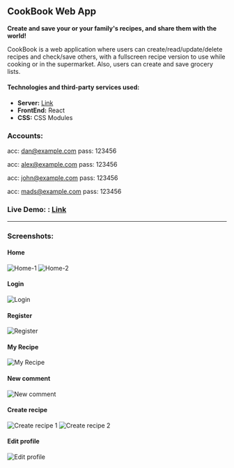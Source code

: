 ## CookBook Web App

**Create and save your or your family's recipes, and share them with the world!**

CookBook is a web application where users can create/read/update/delete recipes and check/save others, with a fullscreen recipe version to use while cooking or in the supermarket. Also, users can create and save grocery lists.

#### Technologies and third-party services used:
- **Server:**  [Link](https://github.com/AlexAvradaliev/server-CookBook)
- **FrontEnd:**  React
- **CSS:**  CSS Modules

### Accounts:

acc: dan@example.com
pass: 123456

acc: alex@example.com
pass: 123456

acc: john@example.com
pass: 123456

acc: mads@example.com
pass: 123456

### Live Demo: : [Link](https://cook--book.web.app/)

---

### Screenshots:

#### Home
![Home-1](https://res.cloudinary.com/dbsz8lxsm/image/upload/v1660317248/Screen/home1_ldougg.jpg "Home-1") 
![Home-2](https://res.cloudinary.com/dbsz8lxsm/image/upload/v1660329487/Screen/home2_e04tjl.jpg "Home-2")

#### Login
![Login](https://res.cloudinary.com/dbsz8lxsm/image/upload/v1660317011/Screen/login_jrvwtz.jpg "Login") 

#### Register
![Register](https://res.cloudinary.com/dbsz8lxsm/image/upload/v1660317012/Screen/register_dqbs88.jpg "Register") 

#### My Recipe
![My Recipe](https://res.cloudinary.com/dbsz8lxsm/image/upload/v1660317011/Screen/MyRecipe_duefca.jpg "My Recipe") 

#### New comment
![New comment](https://res.cloudinary.com/dbsz8lxsm/image/upload/v1660317011/Screen/newComments_dwd1lp.jpg "New comment") 

#### Create recipe
![Create recipe 1](https://res.cloudinary.com/dbsz8lxsm/image/upload/v1660317011/Screen/create1_raxnqt.jpg "Create recipe 1") 
![Create recipe 2](https://res.cloudinary.com/dbsz8lxsm/image/upload/v1660317011/Screen/create2_hrstn0.jpg "Create recipe 2") 

#### Edit profile
![Edit profile](https://res.cloudinary.com/dbsz8lxsm/image/upload/v1660317011/Screen/changeData_rjcal5.jpg "Edit profile") 